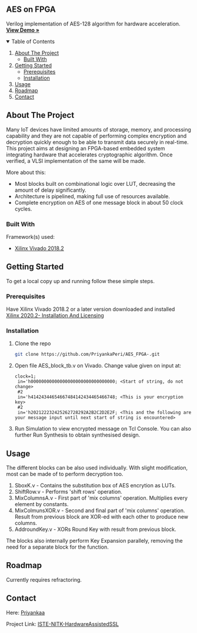 
<!-- PROJECT LOGO -->
<br />
<p align="center">
  <h2>AES on FPGA</h3>

  <p>
    Verilog implementation of AES-128 algorithm for hardware acceleration.
    <br />
    <a href="https://iste.nitk.ac.in/#/project/102"><strong>View Demo »</strong></a>
    <br />
  </p>
</p>



<!-- TABLE OF CONTENTS -->
<details open="open">
  <summary>Table of Contents</summary>
  <ol>
    <li>
      <a href="#about-the-project">About The Project</a>
      <ul>
        <li><a href="#built-with">Built With</a></li>
      </ul>
    </li>
    <li>
      <a href="#getting-started">Getting Started</a>
      <ul>
        <li><a href="#prerequisites">Prerequisites</a></li>
        <li><a href="#installation">Installation</a></li>
      </ul>
    </li>
    <li><a href="#usage">Usage</a></li>
    <li><a href="#roadmap">Roadmap</a></li>
    <li><a href="#contact">Contact</a></li>
  </ol>
</details>



<!-- ABOUT THE PROJECT -->
## About The Project

Many IoT devices have limited amounts of storage, memory, and processing capability and they are not capable of
performing complex encryption and decryption quickly enough to be able to transmit data securely in real-time.
This project aims at designing an FPGA-based embedded system integrating hardware that accelerates cryptographic algorithm. Once verified, a VLSI implementation of the same will be made.

More about this:
* Most blocks built on combinational logic over LUT, decreasing the amount of delay significantly. 
* Architecture is pipelined, making full use of resources available.
* Complete encryption on AES of one message block in about 50 clock cycles.

### Built With

Framework(s) used:
* [Xilinx Vivado 2018.2](https://www.xilinx.com/support/download.html)

<!-- GETTING STARTED -->
## Getting Started

To get a local copy up and running follow these simple steps.

### Prerequisites

Have Xilinx Vivado 2018.2 or a later version downloaded and installed   
[Xilinx 2020.2- Installation And Licensing](https://www.xilinx.com/support/documentation-navigation/design-hubs/dh0013-vivado-installation-and-licensing-hub.html)

### Installation

1. Clone the repo
   ```sh
   git clone https://github.com/PriyankaPeri/AES_FPGA-.git
   ```
2. Open file AES_block_tb.v on Vivado. Change value given on input at:
   ```vtr
   clock=1;
    in='h00000000000000000000000000000000; <Start of string, do not change>
    #2
    in='h41424344654667484142434465466748; <This is your encryption key> 
    #2
    in='h202122232425262728292A2B2C2D2E2F; <This and the following are your message input until next start of string is encountered>
   ```
3. Run Simulation to view encrypted message on Tcl Console. You can also further Run Synthesis to obtain synthesised design.    



<!-- USAGE EXAMPLES -->
## Usage
The different blocks can be also used individually. With slight modification, most can be made of to perform decryption too.

1. SboxK.v - Contains the substitution box of AES encrytion as LUTs.
2. ShiftRow.v - Performs 'shift rows' operation.
3. MixColumnsA.v - First part of 'mix columns' operation. Multiplies every element by constants.
4. MixColmunsXOR.v - Second and final part of 'mix columns' operation. Result from previous block are XOR-ed with each other to produce new columns.
5. AddroundKey.v - XORs Round Key with result from previous block.

The blocks also internally perform Key Expansion parallely, removing the need for a separate block for the function.


<!-- ROADMAP -->
## Roadmap

Currently requires refractoring.

<!-- CONTACT -->
## Contact

Here: [Priyankaa](www.linkedin.com/in/priyankaa-p-57ba2619b)

Project Link: [ISTE-NITK-HardwareAssistedSSL](https://iste.nitk.ac.in/#/project/102)


<!-- MARKDOWN LINKS & IMAGES -->
<!-- https://www.markdownguide.org/basic-syntax/#reference-style-links -->
[contributors-shield]: https://img.shields.io/github/contributors/othneildrew/Best-README-Template.svg?style=for-the-badge
[contributors-url]: https://github.com/othneildrew/Best-README-Template/graphs/contributors
[forks-shield]: https://img.shields.io/github/forks/othneildrew/Best-README-Template.svg?style=for-the-badge
[forks-url]: https://github.com/othneildrew/Best-README-Template/network/members
[stars-shield]: https://img.shields.io/github/stars/othneildrew/Best-README-Template.svg?style=for-the-badge
[stars-url]: https://github.com/othneildrew/Best-README-Template/stargazers
[issues-shield]: https://img.shields.io/github/issues/othneildrew/Best-README-Template.svg?style=for-the-badge
[issues-url]: https://github.com/othneildrew/Best-README-Template/issues
[license-shield]: https://img.shields.io/github/license/othneildrew/Best-README-Template.svg?style=for-the-badge
[license-url]: https://github.com/othneildrew/Best-README-Template/blob/master/LICENSE.txt
[linkedin-shield]: https://img.shields.io/badge/-LinkedIn-black.svg?style=for-the-badge&logo=linkedin&colorB=555
[linkedin-url]: https://linkedin.com/in/othneildrew
[product-screenshot]: images/screenshot.png




